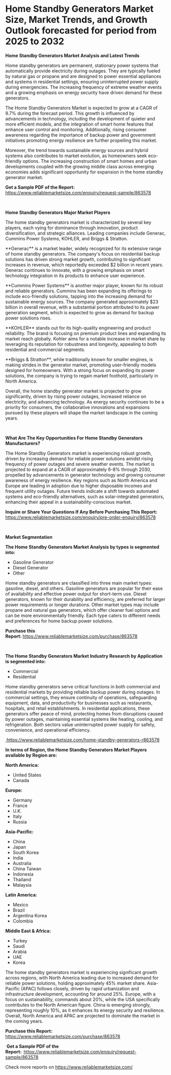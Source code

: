 <p><h1>Home Standby Generators Market Size, Market Trends, and Growth Outlook forecasted for period from 2025 to 2032</h1></p><p><strong>Home Standby Generators Market Analysis and Latest Trends</strong></p>
<p><p>Home standby generators are permanent, stationary power systems that automatically provide electricity during outages. They are typically fueled by natural gas or propane and are designed to power essential appliances and systems in residential settings, ensuring uninterrupted power supply during emergencies. The increasing frequency of extreme weather events and a growing emphasis on energy security have driven demand for these generators.</p><p>The Home Standby Generators Market is expected to grow at a CAGR of 9.7% during the forecast period. This growth is influenced by advancements in technology, including the development of quieter and more efficient models, and the integration of smart home features that enhance user control and monitoring. Additionally, rising consumer awareness regarding the importance of backup power and government initiatives promoting energy resilience are further propelling this market.</p><p>Moreover, the trend towards sustainable energy sources and hybrid systems also contributes to market evolution, as homeowners seek eco-friendly options. The increasing construction of smart homes and urban developments coupled with the growing middle class across emerging economies adds significant opportunity for expansion in the home standby generator market.</p></p>
<p><strong>Get a Sample PDF of the Report:&nbsp;</strong> <a href="https://www.reliablemarketsize.com/enquiry/request-sample/863578?utm_campaign=2946&utm_medium=2&utm_source=Github&utm_content=ia&utm_term=10042025&utm_id=home-standby-generators">https://www.reliablemarketsize.com/enquiry/request-sample/863578</a></p>
<p>&nbsp;</p>
<p><strong>Home Standby Generators Major Market Players</strong></p>
<p><p>The home standby generators market is characterized by several key players, each vying for dominance through innovation, product diversification, and strategic alliances. Leading companies include Generac, Cummins Power Systems, KOHLER, and Briggs & Stratton.</p><p>**Generac** is a market leader, widely recognized for its extensive range of home standby generators. The company's focus on residential backup solutions has driven strong market growth, contributing to significant increases in revenue, which reportedly exceeded $2 billion in recent years. Generac continues to innovate, with a growing emphasis on smart technology integration in its products to enhance user experience.</p><p>**Cummins Power Systems** is another major player, known for its robust and reliable generators. Cummins has been expanding its offerings to include eco-friendly solutions, tapping into the increasing demand for sustainable energy sources. The company generated approximately $23 billion in overall revenue, with a substantial portion attributed to its power generation segment, which is expected to grow as demand for backup power solutions rises.</p><p>**KOHLER** stands out for its high-quality engineering and product reliability. The brand is focusing on premium product lines and expanding its market reach globally. Kohler aims for a notable increase in market share by leveraging its reputation for robustness and longevity, appealing to both residential and commercial segments.</p><p>**Briggs & Stratton**, while traditionally known for smaller engines, is making strides in the generator market, promoting user-friendly models designed for homeowners. With a strong focus on expanding its power solutions, the company is trying to regain market foothold, particularly in North America.</p><p>Overall, the home standby generator market is projected to grow significantly, driven by rising power outages, increased reliance on electricity, and advancing technology. As energy security continues to be a priority for consumers, the collaborative innovations and expansions pursued by these players will shape the market landscape in the coming years.</p></p>
<p>&nbsp;</p>
<p><strong>What Are The Key Opportunities For Home Standby Generators Manufacturers?</strong></p>
<p><p>The Home Standby Generators market is experiencing robust growth, driven by increasing demand for reliable power solutions amidst rising frequency of power outages and severe weather events. The market is projected to expand at a CAGR of approximately 6-8% through 2030, propelled by advancements in generator technology and growing consumer awareness of energy resilience. Key regions such as North America and Europe are leading in adoption due to higher disposable incomes and frequent utility outages. Future trends indicate a shift towards automated systems and eco-friendly alternatives, such as solar-integrated generators, enhancing their appeal in a sustainability-conscious market.</p></p>
<p><strong>Inquire or Share Your Questions If Any Before Purchasing This Report:</strong> <a href="https://www.reliablemarketsize.com/enquiry/pre-order-enquiry/863578?utm_campaign=2946&utm_medium=2&utm_source=Github&utm_content=ia&utm_term=10042025&utm_id=home-standby-generators">https://www.reliablemarketsize.com/enquiry/pre-order-enquiry/863578</a></p>
<p>&nbsp;</p>
<p><strong>Market Segmentation</strong></p>
<p><strong>The Home Standby Generators Market Analysis by types is segmented into:</strong></p>
<p><ul><li>Gasoline Generator</li><li>Diesel Generator</li><li>Other</li></ul></p>
<p><p>Home standby generators are classified into three main market types: gasoline, diesel, and others. Gasoline generators are popular for their ease of availability and effective power output for short-term use. Diesel generators, known for their durability and efficiency, are preferred for larger power requirements or longer durations. Other market types may include propane and natural gas generators, which offer cleaner fuel options and can be more environmentally friendly. Each type caters to different needs and preferences for home backup power solutions.</p></p>
<p><strong>Purchase this Report:&nbsp;</strong><a href="https://www.reliablemarketsize.com/purchase/863578?utm_campaign=2946&utm_medium=2&utm_source=Github&utm_content=ia&utm_term=10042025&utm_id=home-standby-generators">https://www.reliablemarketsize.com/purchase/863578</a></p>
<p>&nbsp;</p>
<p><strong>The Home Standby Generators Market Industry Research by Application is segmented into:</strong></p>
<p><ul><li>Commercial</li><li>Residential</li></ul></p>
<p><p>Home standby generators serve critical functions in both commercial and residential markets by providing reliable backup power during outages. In commercial settings, they ensure continuity of operations, safeguarding equipment, data, and productivity for businesses such as restaurants, hospitals, and retail establishments. In residential applications, these generators offer peace of mind, protecting homes from disruptions caused by power outages, maintaining essential systems like heating, cooling, and refrigeration. Both sectors value uninterrupted power supply for safety, convenience, and operational efficiency.</p></p>
<p><a href="https://www.reliablemarketsize.com/home-standby-generators-r863578?utm_campaign=2946&utm_medium=2&utm_source=Github&utm_content=ia&utm_term=10042025&utm_id=home-standby-generators">&nbsp;https://www.reliablemarketsize.com/home-standby-generators-r863578</a></p>
<p><strong>In terms of Region, the Home Standby Generators Market Players available by Region are:</strong></p>
<p>
    <p> <strong> North America: </strong>
        <ul>
            <li>United States</li>
            <li>Canada</li>
        </ul>
        </p> 
    <p> <strong> Europe: </strong>
        <ul>
            <li>Germany</li>
            <li>France</li>
            <li>U.K.</li>
            <li>Italy</li>
            <li>Russia</li>
        </ul>
        </p> 
    <p> <strong> Asia-Pacific: </strong>
        <ul>
            <li>China</li>
            <li>Japan</li>
            <li>South Korea</li>
            <li>India</li>
            <li>Australia</li>
            <li>China Taiwan</li>
            <li>Indonesia</li>
            <li>Thailand</li>
            <li>Malaysia</li>
        </ul>
        </p> 
    <p> <strong> Latin America: </strong>
        <ul>
            <li>Mexico</li>
            <li>Brazil</li>
            <li>Argentina Korea</li>
            <li>Colombia</li>
        </ul>
        </p> 
    <p> <strong> Middle East & Africa: </strong>
        <ul>
            <li>Turkey</li>
            <li>Saudi</li>
            <li>Arabia</li>
            <li>UAE</li>
            <li>Korea</li>
        </ul>
    </p>
    </p>
<p><p>The home standby generators market is experiencing significant growth across regions, with North America leading due to increased demand for reliable power solutions, holding approximately 45% market share. Asia-Pacific (APAC) follows closely, driven by rapid urbanization and infrastructure development, accounting for around 25%. Europe, with a focus on sustainability, commands about 20%, while the USA specifically contributes to the North American figure. China is emerging strongly, representing roughly 10%, as it enhances its energy security and resilience. Overall, North America and APAC are projected to dominate the market in the coming years.</p></p>
<p><strong>Purchase this Report: </strong><a href="https://www.reliablemarketsize.com/purchase/863578?utm_campaign=2946&utm_medium=2&utm_source=Github&utm_content=ia&utm_term=10042025&utm_id=home-standby-generators">https://www.reliablemarketsize.com/purchase/863578</a></p>
<p>&nbsp;<strong>Get a Sample PDF of the Report:&nbsp;&nbsp;</strong><a href="https://www.reliablemarketsize.com/enquiry/request-sample/863578?utm_campaign=2946&utm_medium=2&utm_source=Github&utm_content=ia&utm_term=10042025&utm_id=home-standby-generators">https://www.reliablemarketsize.com/enquiry/request-sample/863578</a></p>
<p><strong></strong></p>
<p>Check more reports on <a href="https://www.reliablemarketsize.com/?utm_campaign=2946&utm_medium=2&utm_source=Github&utm_content=ia&utm_term=10042025&utm_id=home-standby-generators">https://www.reliablemarketsize.com/</a></p>